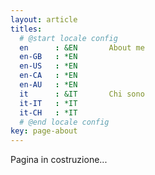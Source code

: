 ```yaml
---
layout: article
titles:
  # @start locale config
  en      : &EN       About me
  en-GB   : *EN
  en-US   : *EN
  en-CA   : *EN
  en-AU   : *EN
  it      : &IT       Chi sono
  it-IT   : *IT
  it-CH   : *IT
  # @end locale config
key: page-about
---
```


Pagina in costruzione...
